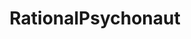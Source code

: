 ---
title: RationalPsychonaut
crosslinks:
- Psychonaut
- C_S_T
- youtubefactsbot
- DMT
- DrugNerds
- science
- getdisciplined
- LSD
- samharris
- ShrugLifeSyndicate
- youtubot
- researchchemicals
- holofractal
- announcements
- Serendipity
- psychonaut
- ideasfortheadmins
- doctorclown
- philosophy
- askphilosophy
---